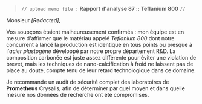 > `// upload memo file :` **Rapport d'analyse 87 :: Teflanium 800** `//`

Monsieur *[Redacted]*,

Vos soupçons étaient malheureusement confirmés : mon équipe est en mesure d'affirmer que le matériau appelé *Teflanium 800* dont notre concurrent a lancé la production est identique en tous points ou presque à l'*acier plastogène* développé par notre propre département R&D. La composition carbonée est juste assez différente pour éviter une violation de brevet, mais les techniques de nano-calcification à froid ne laissent pas de place au doute, compte tenu de leur retard technologique dans ce domaine.

Je recommande un audit de sécurité complet des laboratoires de **Prometheus** Crysalis, afin de déterminer par quel moyen et dans quelle mesure nos données de recherche ont été compromises.
